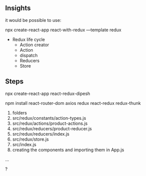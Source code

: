 ## Insights

it would be possible to use:

npx create-react-app react-with-redux —template redux

- Redux life cycle
  - Action creator
  - Action
  - dispatch
  - Reducers
  - Store

## Steps

npx create-react-app react-redux-dipesh

npm install react-router-dom axios redux react-redux redux-thunk

1. folders
2. src/redux/constants/action-types.js
3. src/redux/actions/product-actions.js
4. src/redux/reducers/product-reducer.js
5. src/redux/reducers/index.js
6. src/redux/store.js
7. src/index.js
8. creating the components and importing them in App.js

...

?
